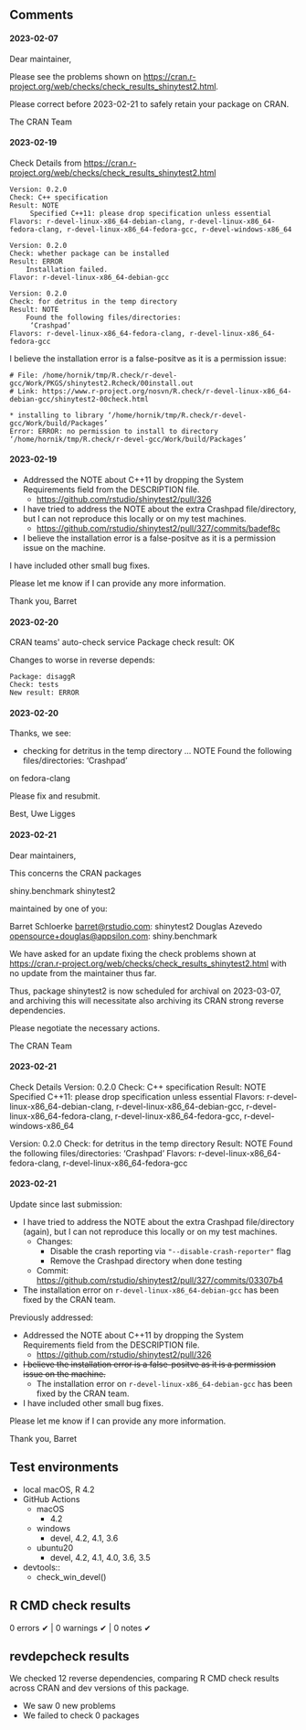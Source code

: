 ## Comments

#### 2023-02-07

Dear maintainer,

Please see the problems shown on
<https://cran.r-project.org/web/checks/check_results_shinytest2.html>.

Please correct before 2023-02-21 to safely retain your package on CRAN.

The CRAN Team


#### 2023-02-19

Check Details from https://cran.r-project.org/web/checks/check_results_shinytest2.html

```
Version: 0.2.0
Check: C++ specification
Result: NOTE
     Specified C++11: please drop specification unless essential
Flavors: r-devel-linux-x86_64-debian-clang, r-devel-linux-x86_64-fedora-clang, r-devel-linux-x86_64-fedora-gcc, r-devel-windows-x86_64

Version: 0.2.0
Check: whether package can be installed
Result: ERROR
    Installation failed.
Flavor: r-devel-linux-x86_64-debian-gcc

Version: 0.2.0
Check: for detritus in the temp directory
Result: NOTE
    Found the following files/directories:
     ‘Crashpad’
Flavors: r-devel-linux-x86_64-fedora-clang, r-devel-linux-x86_64-fedora-gcc
```

I believe the installation error is a false-positve as it is a permission issue:

```
# File: /home/hornik/tmp/R.check/r-devel-gcc/Work/PKGS/shinytest2.Rcheck/00install.out
# Link: https://www.r-project.org/nosvn/R.check/r-devel-linux-x86_64-debian-gcc/shinytest2-00check.html

* installing to library ‘/home/hornik/tmp/R.check/r-devel-gcc/Work/build/Packages’
Error: ERROR: no permission to install to directory ‘/home/hornik/tmp/R.check/r-devel-gcc/Work/build/Packages’
```


#### 2023-02-19

* Addressed the NOTE about C++11 by dropping the System Requirements field from the DESCRIPTION file.
  * https://github.com/rstudio/shinytest2/pull/326
* I have tried to address the NOTE about the extra Crashpad file/directory, but I can not reproduce this locally or on my test machines.
  * https://github.com/rstudio/shinytest2/pull/327/commits/badef8c
* I believe the installation error is a false-positve as it is a permission issue on the machine.

I have included other small bug fixes.

Please let me know if I can provide any more information.

Thank you,
Barret


#### 2023-02-20

CRAN teams' auto-check service
Package check result: OK

Changes to worse in reverse depends:

```
Package: disaggR
Check: tests
New result: ERROR
```


#### 2023-02-20

Thanks, we see:

* checking for detritus in the temp directory ... NOTE
Found the following files/directories:
   ‘Crashpad’

on fedora-clang

Please fix and resubmit.

Best,
Uwe Ligges


#### 2023-02-21

Dear maintainers,

This concerns the CRAN packages

  shiny.benchmark shinytest2

maintained by one of you:

  Barret Schloerke <barret@rstudio.com>: shinytest2
  Douglas Azevedo <opensource+douglas@appsilon.com>: shiny.benchmark

We have asked for an update fixing the check problems shown at
  <https://cran.r-project.org/web/checks/check_results_shinytest2.html>
with no update from the maintainer thus far.

Thus, package shinytest2 is now scheduled for archival on 2023-03-07,
and archiving this will necessitate also archiving its CRAN strong
reverse dependencies.

Please negotiate the necessary actions.

The CRAN Team


#### 2023-02-21

Check Details
Version: 0.2.0
Check: C++ specification
Result: NOTE
     Specified C++11: please drop specification unless essential
Flavors: r-devel-linux-x86_64-debian-clang, r-devel-linux-x86_64-debian-gcc, r-devel-linux-x86_64-fedora-clang, r-devel-linux-x86_64-fedora-gcc, r-devel-windows-x86_64

Version: 0.2.0
Check: for detritus in the temp directory
Result: NOTE
    Found the following files/directories:
     ‘Crashpad’
Flavors: r-devel-linux-x86_64-fedora-clang, r-devel-linux-x86_64-fedora-gcc


#### 2023-02-21

Update since last submission:
* I have tried to address the NOTE about the extra Crashpad file/directory (again), but I can not reproduce this locally or on my test machines.
  * Changes:
    * Disable the crash reporting via `"--disable-crash-reporter"` flag
    * Remove the Crashpad directory when done testing
  * Commit: https://github.com/rstudio/shinytest2/pull/327/commits/03307b4
* The installation error on `r-devel-linux-x86_64-debian-gcc` has been fixed by the CRAN team.

Previously addressed:
* Addressed the NOTE about C++11 by dropping the System Requirements field from the DESCRIPTION file.
  * https://github.com/rstudio/shinytest2/pull/326
* ~~I believe the installation error is a false-positve as it is a permission issue on the machine.~~
  * The installation error on `r-devel-linux-x86_64-debian-gcc` has been fixed by the CRAN team.
* I have included other small bug fixes.

Please let me know if I can provide any more information.

Thank you,
Barret



## Test environments

* local macOS, R 4.2
* GitHub Actions
  * macOS
    * 4.2
  * windows
    * devel, 4.2, 4.1, 3.6
  * ubuntu20
    * devel, 4.2, 4.1, 4.0, 3.6, 3.5
* devtools::
  * check_win_devel()

## R CMD check results

0 errors ✔ | 0 warnings ✔ | 0 notes ✔


## revdepcheck results

We checked 12 reverse dependencies, comparing R CMD check results across CRAN and dev versions of this package.

 * We saw 0 new problems
 * We failed to check 0 packages
